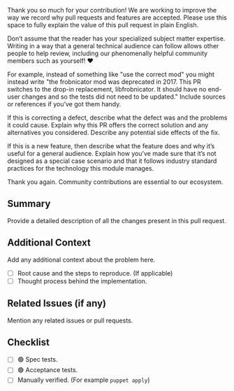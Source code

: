 Thank you so much for your contribution! We are working to improve the way we record
why pull requests and features are accepted. Please use this space to fully explain
the value of this pull request in plain English.

Don’t assume that the reader has your specialized subject matter expertise. Writing
in a way that a general technical audience can follow allows other people to help
review, including our phenomenally helpful community members such as yourself! ❤️

For example, instead of something like "use the correct mod" you might instead write
"the frobnicator mod was deprecated in 2017. This PR switches to the drop-in
replacement, libfrobnicator. It should have no end-user changes and so the tests
did not need to be updated." Include sources or references if you’ve got them handy.

If this is correcting a defect, describe what the defect was and the problems it
could cause. Explain why this PR offers the correct solution and any alternatives
you considered. Describe any potential side effects of the fix.

If this is a new feature, then describe what the feature does and why it’s useful
for a general audience. Explain how you’ve made sure that it’s not designed as a
special case scenario and that it follows industry standard practices for the
technology this module manages.

Thank you again. Community contributions are essential to our ecosystem.


## Summary
Provide a detailed description of all the changes present in this pull request.

## Additional Context
Add any additional context about the problem here.
- [ ] Root cause and the steps to reproduce. (If applicable)
- [ ] Thought process behind the implementation.

## Related Issues (if any)
Mention any related issues or pull requests.

## Checklist
- [ ] 🟢 Spec tests.
- [ ] 🟢 Acceptance tests.
- [ ] Manually verified. (For example `puppet apply`)
